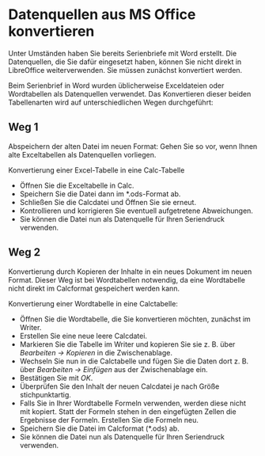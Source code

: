 # Datenquellen aus MS Office konvertieren

Unter Umständen haben Sie bereits Serienbriefe mit Word erstellt. Die Datenquellen, die Sie dafür eingesetzt haben, können Sie nicht direkt in LibreOffice weiterverwenden. Sie müssen zunächst konvertiert werden.

Beim Serienbrief in Word wurden üblicherweise Exceldateien oder Wordtabellen als Datenquellen verwendet. Das Konvertieren dieser beiden Tabellenarten wird auf unterschiedlichen Wegen durchgeführt:

## Weg 1
Abspeichern der alten Datei im neuen Format: Gehen Sie so vor, wenn Ihnen alte Exceltabellen als Datenquellen vorliegen.

Konvertierung einer Excel-Tabelle in eine Calc-Tabelle

* Öffnen Sie die Exceltabelle in Calc.
* Speichern Sie die Datei dann im \*.ods-Format ab.
* Schließen Sie die Calcdatei und Öffnen Sie sie erneut.
* Kontrollieren und korrigieren Sie eventuell aufgetretene Abweichungen.
* Sie können die Datei nun als Datenquelle für Ihren Seriendruck verwenden.

## Weg 2
Konvertierung durch Kopieren der Inhalte in ein neues Dokument im neuen Format. Dieser Weg ist bei Wordtabellen notwendig, da eine Wordtabelle nicht direkt im Calcformat gespeichert werden kann.

Konvertierung einer Wordtabelle in eine Calctabelle:

* Öffnen Sie die Wordtabelle, die Sie konvertieren möchten, zunächst im Writer.
* Erstellen Sie eine neue leere Calcdatei.
* Markieren Sie die Tabelle im Writer und kopieren Sie sie z. B. über *Bearbeiten → Kopieren* in die Zwischenablage.
* Wechseln Sie nun in die Calctabelle und fügen Sie die Daten dort z. B. über *Bearbeiten → Einfügen* aus der Zwischenablage ein.
* Bestätigen Sie mit *OK*.
* Überprüfen Sie den Inhalt der neuen Calcdatei je nach Größe stichpunktartig.
* Falls Sie in Ihrer Wordtabelle Formeln verwenden, werden diese nicht mit kopiert. Statt der Formeln stehen in den eingefügten Zellen die Ergebnisse der Formeln. Erstellen Sie die Formeln neu.
* Speichern Sie die Datei im Calcformat (\*.ods) ab.
* Sie können die Datei nun als Datenquelle für Ihren Seriendruck verwenden.
